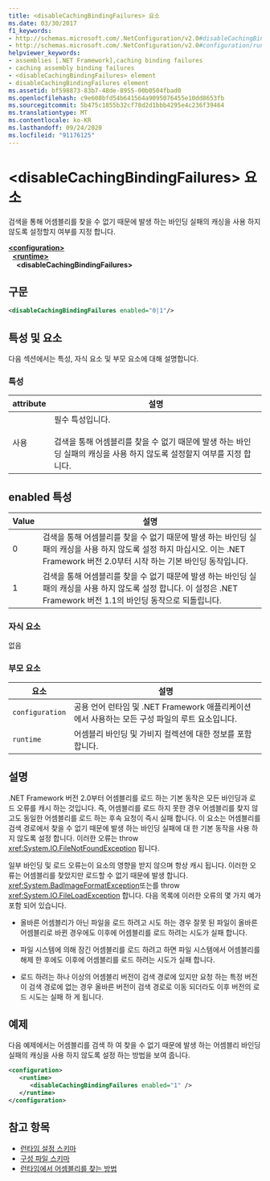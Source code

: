 ```yaml
---
title: <disableCachingBindingFailures> 요소
ms.date: 03/30/2017
f1_keywords:
- http://schemas.microsoft.com/.NetConfiguration/v2.0#disableCachingBindingFailures
- http://schemas.microsoft.com/.NetConfiguration/v2.0#configuration/runtime/disableCachingBindingFailures
helpviewer_keywords:
- assemblies [.NET Framework],caching binding failures
- caching assembly binding failures
- <disableCachingBindingFailures> element
- disableCachingBindingFailures element
ms.assetid: bf598873-83b7-48de-8955-00b0504fbad0
ms.openlocfilehash: c9e608bfd54b641564a9095076455e10dd8653fb
ms.sourcegitcommit: 5b475c1855b32cf78d2d1bbb4295e4c236f39464
ms.translationtype: MT
ms.contentlocale: ko-KR
ms.lasthandoff: 09/24/2020
ms.locfileid: "91176125"
---
```

# <a name="disablecachingbindingfailures-element"></a>\<disableCachingBindingFailures> 요소

검색을 통해 어셈블리를 찾을 수 없기 때문에 발생 하는 바인딩 실패의 캐싱을 사용 하지 않도록 설정할지 여부를 지정 합니다.  
  
[**\<configuration>**](../configuration-element.md)\
&nbsp;&nbsp;[**\<runtime>**](runtime-element.md)\
&nbsp;&nbsp;&nbsp;&nbsp;**\<disableCachingBindingFailures>**  
  
## <a name="syntax"></a>구문  
  
```xml  
<disableCachingBindingFailures enabled="0|1"/>  
```  
  
## <a name="attributes-and-elements"></a>특성 및 요소  

 다음 섹션에서는 특성, 자식 요소 및 부모 요소에 대해 설명합니다.  
  
### <a name="attributes"></a>특성  
  
|attribute|설명|  
|---------------|-----------------|  
|사용|필수 특성입니다.<br /><br /> 검색을 통해 어셈블리를 찾을 수 없기 때문에 발생 하는 바인딩 실패의 캐싱을 사용 하지 않도록 설정할지 여부를 지정 합니다.|  
  
## <a name="enabled-attribute"></a>enabled 특성  
  
|Value|설명|  
|-----------|-----------------|  
|0|검색을 통해 어셈블리를 찾을 수 없기 때문에 발생 하는 바인딩 실패의 캐싱을 사용 하지 않도록 설정 하지 마십시오. 이는 .NET Framework 버전 2.0부터 시작 하는 기본 바인딩 동작입니다.|  
|1|검색을 통해 어셈블리를 찾을 수 없기 때문에 발생 하는 바인딩 실패의 캐싱을 사용 하지 않도록 설정 합니다. 이 설정은 .NET Framework 버전 1.1의 바인딩 동작으로 되돌립니다.|  
  
### <a name="child-elements"></a>자식 요소  

 없음  
  
### <a name="parent-elements"></a>부모 요소  
  
|요소|설명|  
|-------------|-----------------|  
|`configuration`|공용 언어 런타임 및 .NET Framework 애플리케이션에서 사용하는 모든 구성 파일의 루트 요소입니다.|  
|`runtime`|어셈블리 바인딩 및 가비지 컬렉션에 대한 정보를 포함합니다.|  
  
## <a name="remarks"></a>설명  

 .NET Framework 버전 2.0부터 어셈블리를 로드 하는 기본 동작은 모든 바인딩과 로드 오류를 캐시 하는 것입니다. 즉, 어셈블리를 로드 하지 못한 경우 어셈블리를 찾지 않고도 동일한 어셈블리를 로드 하는 후속 요청이 즉시 실패 합니다. 이 요소는 어셈블리를 검색 경로에서 찾을 수 없기 때문에 발생 하는 바인딩 실패에 대 한 기본 동작을 사용 하지 않도록 설정 합니다. 이러한 오류는 throw <xref:System.IO.FileNotFoundException> 됩니다.  
  
 일부 바인딩 및 로드 오류는이 요소의 영향을 받지 않으며 항상 캐시 됩니다. 이러한 오류는 어셈블리를 찾았지만 로드할 수 없기 때문에 발생 합니다. <xref:System.BadImageFormatException>또는를 throw <xref:System.IO.FileLoadException> 합니다. 다음 목록에 이러한 오류의 몇 가지 예가 포함 되어 있습니다.  
  
- 올바른 어셈블리가 아닌 파일을 로드 하려고 시도 하는 경우 잘못 된 파일이 올바른 어셈블리로 바뀐 경우에도 이후에 어셈블리를 로드 하려는 시도가 실패 합니다.  
  
- 파일 시스템에 의해 잠긴 어셈블리를 로드 하려고 하면 파일 시스템에서 어셈블리를 해제 한 후에도 이후에 어셈블리를 로드 하려는 시도가 실패 합니다.  
  
- 로드 하려는 하나 이상의 어셈블리 버전이 검색 경로에 있지만 요청 하는 특정 버전이 검색 경로에 없는 경우 올바른 버전이 검색 경로로 이동 되더라도 이후 버전의 로드 시도는 실패 하 게 됩니다.  
  
## <a name="example"></a>예제  

 다음 예제에서는 어셈블리를 검색 하 여 찾을 수 없기 때문에 발생 하는 어셈블리 바인딩 실패의 캐싱을 사용 하지 않도록 설정 하는 방법을 보여 줍니다.  
  
```xml  
<configuration>  
   <runtime>  
      <disableCachingBindingFailures enabled="1" />  
   </runtime>  
</configuration>  
```  
  
## <a name="see-also"></a>참고 항목

- [런타임 설정 스키마](index.md)
- [구성 파일 스키마](../index.md)
- [런타임에서 어셈블리를 찾는 방법](../../../deployment/how-the-runtime-locates-assemblies.md)
